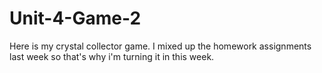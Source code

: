 # Unit-4-Game-2
Here is my crystal collector game. I mixed up the homework assignments last week so that's why i'm turning it in this week.
